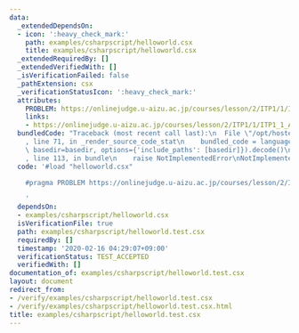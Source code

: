 ```yaml
---
data:
  _extendedDependsOn:
  - icon: ':heavy_check_mark:'
    path: examples/csharpscript/helloworld.csx
    title: examples/csharpscript/helloworld.csx
  _extendedRequiredBy: []
  _extendedVerifiedWith: []
  _isVerificationFailed: false
  _pathExtension: csx
  _verificationStatusIcon: ':heavy_check_mark:'
  attributes:
    PROBLEM: https://onlinejudge.u-aizu.ac.jp/courses/lesson/2/ITP1/1/ITP1_1_A
    links:
    - https://onlinejudge.u-aizu.ac.jp/courses/lesson/2/ITP1/1/ITP1_1_A
  bundledCode: "Traceback (most recent call last):\n  File \"/opt/hostedtoolcache/Python/3.10.2/x64/lib/python3.10/site-packages/onlinejudge_verify/documentation/build.py\"\
    , line 71, in _render_source_code_stat\n    bundled_code = language.bundle(stat.path,\
    \ basedir=basedir, options={'include_paths': [basedir]}).decode()\n  File \"/opt/hostedtoolcache/Python/3.10.2/x64/lib/python3.10/site-packages/onlinejudge_verify/languages/csharpscript.py\"\
    , line 113, in bundle\n    raise NotImplementedError\nNotImplementedError\n"
  code: '#load "helloworld.csx"

    #pragma PROBLEM https://onlinejudge.u-aizu.ac.jp/courses/lesson/2/ITP1/1/ITP1_1_A

    '
  dependsOn:
  - examples/csharpscript/helloworld.csx
  isVerificationFile: true
  path: examples/csharpscript/helloworld.test.csx
  requiredBy: []
  timestamp: '2020-02-16 04:29:07+09:00'
  verificationStatus: TEST_ACCEPTED
  verifiedWith: []
documentation_of: examples/csharpscript/helloworld.test.csx
layout: document
redirect_from:
- /verify/examples/csharpscript/helloworld.test.csx
- /verify/examples/csharpscript/helloworld.test.csx.html
title: examples/csharpscript/helloworld.test.csx
---
```

